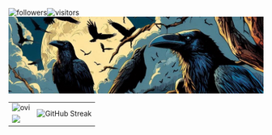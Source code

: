 <!--

- 🔭 I’m currently working on ...
- 🌱 I’m currently learning ...
- 👯 I’m looking to collaborate on ...
- 🤔 I’m looking for help with ...
- 💬 Ask me about ...
- 📫 How to reach me: ...
- 😄 Pronouns: ...
- ⚡ Fun fact: ...
-->
<!-- ![zh4r's GitHub stats](https://github-readme-stats.vercel.app/api?username=zh4r&theme=gruvbox&show_icons=true&hide=prs) -->

<img alt="followers" title="Follow me on Github" height="20px" src="https://img.shields.io/github/followers/zh4r?color=236ad3&style=for-the-badge&logo=github&label=Follow"/>![visitors](https://visitor-badge.laobi.icu/badge?page_id=zh4r.zh4r)
![](./banner.jpg)

<table align="center">
  <tr>
    <td valign="top"><img src="https://github-readme-stats.vercel.app/api/top-langs?username=zh4r&show_icons=true&locale=en&layout=compact&theme=gruvbox" alt="ovi" /></td>
<!--     <td rowspan="2"><img src="https://github-readme-streak-stats.herokuapp.com/?user=zh4r&theme=gruvbox" alt="mystreak"/></td> -->
    <td rowspan="2"><img src="https://streak-stats.demolab.com?user=zh4r&theme=gruvbox&hide_border=true&date_format=j%20M%5B%20Y%5D&card_width=500&card_height=180" alt="GitHub Streak" /></a></td>
  </tr>
  <tr>
    <td valign="top">      
     <a href="https://spotify-github-profile.kittinanx.com/api/view?uid=21jmkuu4vphmlwxzzworoaoiy"> <img src="https://spotify-github-profile.kittinanx.com/api/view?uid=21jmkuu4vphmlwxzzworoaoiy&cover_image=true&theme=natemoo-re&show_offline=false&background_color=121212&interchange=false&bar_color=e99825&bar_color_cover=false" /></a>
    </td>
  </tr>
</table>
